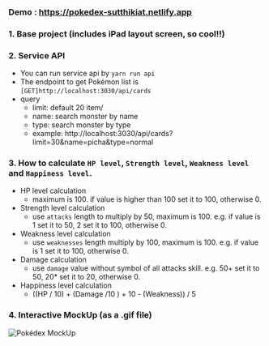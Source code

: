 ### Demo : https://pokedex-sutthikiat.netlify.app

### 1. Base project (includes iPad layout screen, so cool!!)

### 2. Service API

- You can run service api by `yarn run api`
- The endpoint to get Pokémon list is `[GET]http://localhost:3030/api/cards`
- query
  - limit: default 20 item/
  - name: search monster by name
  - type: search monster by type
  - example: http://localhost:3030/api/cards?limit=30&name=picha&type=normal

### 3. How to calculate `HP level`, `Strength level`, `Weakness level` and `Happiness level`.

- HP level calculation
  - maximum is 100. if value is higher than 100 set it to 100, otherwise 0.
- Strength level calculation
  - use `attacks` length to multiply by 50, maximum is 100. e.g. if value is 1 set it to 50, 2 set it to 100, otherwise 0.
- Weakness level calculation
  - use `weaknesses` length multiply by 100, maximum is 100. e.g. if value is 1 set it to 100, otherwise 0.
- Damage calculation
  - use `damage` value without symbol of all attacks skill. e.g. 50+ set it to 50, 20\* set it to 20, otherwise 0.
- Happiness level calculation
  - ((HP / 10) + (Damage /10 ) + 10 - (Weakness)) / 5

### 4. Interactive MockUp (as a .gif file)

![Pokédex MockUp](screenshot/exam-crop.gif)
